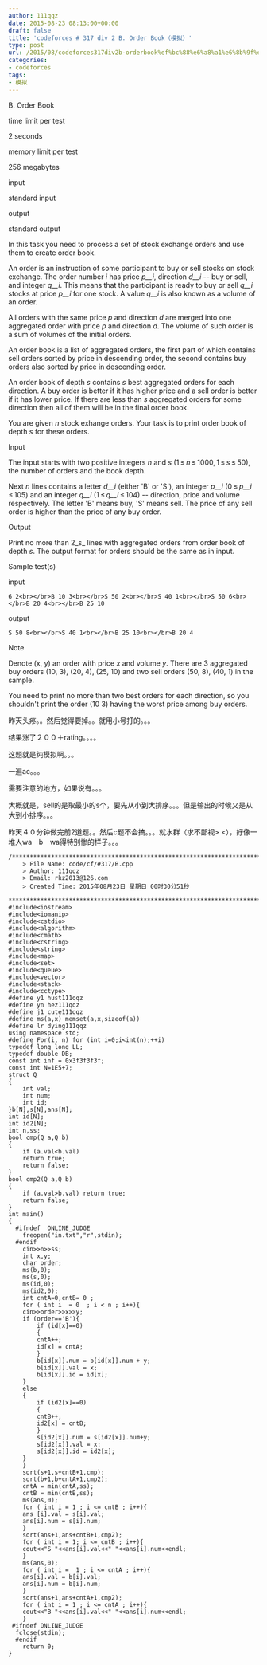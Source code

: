 ```yaml
---
author: 111qqz
date: 2015-08-23 08:13:00+00:00
draft: false
title: 'codeforces # 317 div 2 B. Order Book（模拟）'
type: post
url: /2015/08/codeforces317div2b-orderbook%ef%bc%88%e6%a8%a1%e6%8b%9f%ef%bc%89/
categories:
- codeforces
tags:
- 模拟
---
```





B. Order Book







time limit per test


2 seconds







memory limit per test


256 megabytes







input


standard input







output


standard output










In this task you need to process a set of stock exchange orders and use them to create order book.




An order is an instruction of some participant to buy or sell stocks on stock exchange. The order number _i_ has price _p__i_, direction _d__i_ -- buy or sell, and integer _q__i_. This means that the participant is ready to buy or sell _q__i_ stocks at price _p__i_ for one stock. A value _q__i_ is also known as a volume of an order.




All orders with the same price _p_ and direction _d_ are merged into one aggregated order with price _p_ and direction _d_. The volume of such order is a sum of volumes of the initial orders.




An order book is a list of aggregated orders, the first part of which contains sell orders sorted by price in descending order, the second contains buy orders also sorted by price in descending order.




An order book of depth _s_ contains _s_ best aggregated orders for each direction. A buy order is better if it has higher price and a sell order is better if it has lower price. If there are less than _s_ aggregated orders for some direction then all of them will be in the final order book.




You are given _n_ stock exhange orders. Your task is to print order book of depth _s_ for these orders.










Input




The input starts with two positive integers _n_ and _s_ (1 ≤ _n_ ≤ 1000, 1 ≤ _s_ ≤ 50), the number of orders and the book depth.




Next _n_ lines contains a letter _d__i_ (either 'B' or 'S'), an integer _p__i_ (0 ≤ _p__i_ ≤ 105) and an integer _q__i_ (1 ≤ _q__i_ ≤ 104) -- direction, price and volume respectively. The letter 'B' means buy, 'S' means sell. The price of any sell order is higher than the price of any buy order.










Output




Print no more than 2_s_ lines with aggregated orders from order book of depth _s_. The output format for orders should be the same as in input.










Sample test(s)










input



    
    6 2<br></br>B 10 3<br></br>S 50 2<br></br>S 40 1<br></br>S 50 6<br></br>B 20 4<br></br>B 25 10










output



    
    S 50 8<br></br>S 40 1<br></br>B 25 10<br></br>B 20 4
















Note




Denote (x, y) an order with price _x_ and volume _y_. There are 3 aggregated buy orders (10, 3), (20, 4), (25, 10) and two sell orders (50, 8), (40, 1) in the sample.




You need to print no more than two best orders for each direction, so you shouldn't print the order (10 3) having the worst price among buy orders.







昨天头疼。。然后觉得要掉。。就用小号打的。。。




结果涨了２００＋rating。。。。




这题就是纯模拟啊。。。




一遍ac。。。




需要注意的地方，如果说有。。。




大概就是，sell的是取最小的s个，要先从小到大排序。。。但是输出的时候又是从大到小排序。。。




昨天４０分钟做完前2道题。。然后c题不会搞。。。就水群（求不鄙视> <），好像一堆人wa　b　wa得特别惨的样子。。。


 

    
    /*************************************************************************
    	> File Name: code/cf/#317/B.cpp
    	> Author: 111qqz
    	> Email: rkz2013@126.com 
    	> Created Time: 2015年08月23日 星期日 00时30分51秒
     ************************************************************************/
    #include<iostream>
    #include<iomanip>
    #include<cstdio>
    #include<algorithm>
    #include<cmath>
    #include<cstring>
    #include<string>
    #include<map>
    #include<set>
    #include<queue>
    #include<vector>
    #include<stack>
    #include<cctype>
    #define y1 hust111qqz
    #define yn hez111qqz
    #define j1 cute111qqz
    #define ms(a,x) memset(a,x,sizeof(a))
    #define lr dying111qqz
    using namespace std;
    #define For(i, n) for (int i=0;i<int(n);++i)  
    typedef long long LL;
    typedef double DB;
    const int inf = 0x3f3f3f3f;
    const int N=1E5+7;
    struct Q
    {
        int val;
        int num;
        int id;
    }b[N],s[N],ans[N];
    int id[N];
    int id2[N];
    int n,ss;
    bool cmp(Q a,Q b)
    {
        if (a.val<b.val)
    	return true;
        return false;
    }
    bool cmp2(Q a,Q b)
    {
        if (a.val>b.val) return true;
        return false;
    }
    int main()
    {
      #ifndef  ONLINE_JUDGE 
        freopen("in.txt","r",stdin); 
      #endif
        cin>>n>>ss;
        int x,y;
        char order;
        ms(b,0);
        ms(s,0);
        ms(id,0);
        ms(id2,0);
        int cntA=0,cntB= 0 ;
        for ( int i  = 0  ; i < n ; i++){
    	cin>>order>>x>>y;
    	if (order=='B'){
    	    if (id[x]==0)
    	    {
    		cntA++;
    		id[x] = cntA;
    	    }
    	    b[id[x]].num = b[id[x]].num + y;
    	    b[id[x]].val = x;
    	    b[id[x]].id = id[x];
    	}
    	else
    	{
    	    if (id2[x]==0)
    	    {
    		cntB++;
    		id2[x] = cntB;
    	    }
    	    s[id2[x]].num = s[id2[x]].num+y;
    	    s[id2[x]].val = x;
    	    s[id2[x]].id = id2[x];
    	}
        }
        sort(s+1,s+cntB+1,cmp);
        sort(b+1,b+cntA+1,cmp2);
        cntA = min(cntA,ss);
        cntB = min(cntB,ss);
        ms(ans,0);
        for ( int i = 1 ; i <= cntB ; i++){
    	ans [i].val = s[i].val;
    	ans[i].num = s[i].num;
        }
        sort(ans+1,ans+cntB+1,cmp2);
        for ( int i = 1; i <= cntB ; i++){
    	cout<<"S "<<ans[i].val<<" "<<ans[i].num<<endl;
        }
        ms(ans,0);
        for ( int i =  1 ; i <= cntA ; i++){
    	ans[i].val = b[i].val;
    	ans[i].num = b[i].num;
        }
        sort(ans+1,ans+cntA+1,cmp2);
        for ( int i = 1 ; i <= cntA ; i++){
    	cout<<"B "<<ans[i].val<<" "<<ans[i].num<<endl;
        }
     #ifndef ONLINE_JUDGE  
      fclose(stdin);
      #endif
    	return 0;
    }
    



